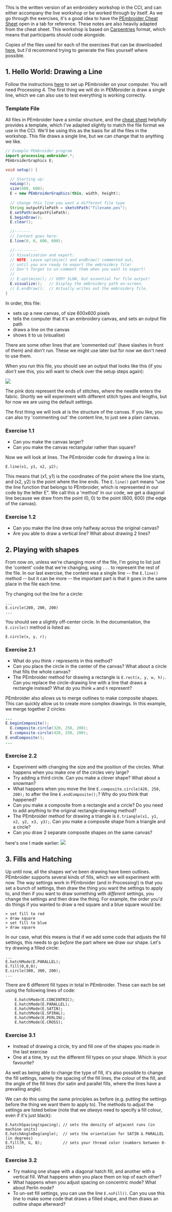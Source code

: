 This is the written version of an embroidery workshop in the CCI, and can either accompany the live workshop or be worked through by itself. As we go through the exercises, it's a good idea to have the [PEmbroider Cheat Sheet](https://github.com/CreativeInquiry/PEmbroider/blob/master/PEmbroider_Cheat_Sheet.md) open in a tab for reference. These notes are also heavily adapted from the cheat sheet. This workshop is based on [Carpentries](https://carpentries.org/) format, which means that participants should code alongside.

Copies of the files used for each of the exercises that can be downloaded [here](https://github.com/agnescameron/pembroider-workshop), but I'd recommend trying to generate the files yourself where possible.

## 1. Hello World: Drawing a Line

Follow the instructions [here](https://github.com/CreativeInquiry/PEmbroider#getting-started-with-pembroider-in-processing) to set up PEmbroider on your computer. You will need Processing 4. The first thing we will do in PEMbroider is draw a single line, which we can also use to test everything is working correctly.

### Template File

All files in PEmbroider have a similar structure, and the [cheat sheet]((https://github.com/CreativeInquiry/PEmbroider/blob/master/PEmbroider_Cheat_Sheet.md) ) helpfully provides a template, which I've adapted slightly to match the file format we use in the CCI. We'll be using this as the basis for all the files in the workshop. This file draws a single line, but we can change that to anything we like.

```java
// Example PEmbroider program
import processing.embroider.*;
PEmbroiderGraphics E;

void setup() {

  // Starting up:
  noLoop();
  size(600, 600);
  E = new PEmbroiderGraphics(this, width, height);
  
  // change this line you want a different file type
  String outputFilePath = sketchPath("filename.pes"); 
  E.setPath(outputFilePath); 
  E.beginDraw();
  E.clear();

  //-------
  // Content goes here:
  E.line(0, 0, 600, 600); 

  //----------  
  // Visualization and export:
  // NOTE: Leave optimize() and endDraw() commented out,
  // until you are ready to export the embroidery file! 
  // Don't forget to un-comment them when you want to export!
  //
  // E.optimize(); // VERY SLOW, but essential for file output! 
  E.visualize();   // Display the embroidery path on-screen.
  // E.endDraw();  // Actually writes out the embroidery file.
}
```

In order, this file:
* sets up a new canvas, of size 600x600 pixels
* tells the computer that it's an embroidery canvas, and sets an output file path
* draws a line on the canvas
* shows it to us (visualise)

There are some other lines that are 'commented out' (have slashes in front of them) and don't run. These we might use later but for now we don't need to use them.

When you run this file, you should see an output that looks like this (if you *don't* see this, you will want to check over the setup steps again):

[![](https://wiki.cci.arts.ac.uk/uploads/images/gallery/2022-08/scaled-1680-/oNeiDiDCFCcp0wjG-image-1660208322307-58-38.png)](https://wiki.cci.arts.ac.uk/uploads/images/gallery/2022-08/oNeiDiDCFCcp0wjG-image-1660208322307-58-38.png)

The pink dots represent the ends of stitches, where the needle enters the fabric. Shortly we will experiment with different stitch types and lengths, but for now we are using the default settings.

The first thing we will look at is the structure of the canvas. If you like, you can also try 'commenting out' the content line, to just see a plain canvas.

### Exercise 1.1

* Can you make the canvas larger? 
* Can you make the canvas rectangular rather than square?

Now we will look at lines. The PEmbroider code for drawing a line is:

```
E.line(x1, y1, x2, y2);
```

This means that (x1, y1) is the coordinates of the point where the line starts, and (x2, y2) is the point where the line ends. The `E.line()` part means "use the line function that belongs to PEmbroider, which is represented in our code by the letter E". We call this a 'method' In our code, we get a diagonal line because we draw from the point (0, 0) to the point (600, 600) (the edge of the canvas).

### Exercise 1.2
* Can you make the line draw only halfway across the original canvas?
* Are you able to draw a vertical line? What about drawing 2 lines?

## 2. Playing with shapes

From now on, unless we're changing more of the file, I'm going to list just the 'content' code that we're changing, using `...` to represent the rest of the file. In our last exercise, the content was a single line -- the `E.line()` method -- but it can be more -- the important part is that it goes in the same place in the file each time.

Try changing out the line for a circle:

```
...
E.circle(200, 200, 200)
...
```

You should see a slightly off-center circle. In the documentation, the `E.circle()` method is listed as:

```
E.circle(x, y, r);
```

### Exercise 2.1
* What do you think `r` represents in this method?
* Can you place the circle in the center of the canvas? What about a circle that fills the whole canvas?
* The PEmbroider method for drawing a rectangle is `E.rect(x, y, w, h);`. Can you replace the circle-drawing line with a line that draws a rectangle instead? What do you think `w` and `h` represent?

PEmbroider also allows us to merge outlines to make composite shapes. This can quickly allow us to create more complex drawings. In this example, we merge together 2 circles:

```java
...
E.beginComposite();
  E.composite.circle(320, 250, 200);
  E.composite.circle(420, 250, 200);
E.endComposite();
...
```

### Exercise 2.2
* Experiment with changing the size and the position of the circles. What happens when you make one of the circles very large?
* Try adding a third circle. Can you make a clover shape? What about a snowman?
* What happens when you move the line `E.composite.circle(420, 250, 200);` to after the line `E.endComposite();`? Why do you think that happened?
* Can you make a composite from a rectangle and a circle? Do you need to add anything to the original rectangle-drawing method?
* The PEmbroider method for drawing a triangle is `E.triangle(x1, y1, x2, y2, x3, y3);`. Can you make a composite shape from a triangle and a circle?
* Can you draw 2 separate composite shapes on the same canvas?

here's one I made earlier:
[![](https://wiki.cci.arts.ac.uk/uploads/images/gallery/2022-08/scaled-1680-/B1zLemlZt1Dddj9O-image-1660213006241-16-43.png)](https://wiki.cci.arts.ac.uk/uploads/images/gallery/2022-08/B1zLemlZt1Dddj9O-image-1660213006241-16-43.png)

## 3. Fills and Hatching

Up until now, all the shapes we've been drawing have been outlines. PEmbroider supports several kinds of fills, which we will experiment with now. The way settings work in PEmbroider (and in Processing!) is that you set a bunch of settings, then draw the thing you want the settings to apply to, and then if you want to draw something with *different* settings, you change the settings and then draw the thing. For example, the order you'd do things if you wanted to draw a red square and a blue square would be:

```
> set fill to red
> draw square
> set fill to blue
> draw square
```

In our case, what this means is that if we add some code that adjusts the fill settings, this needs to go *before* the part where we draw our shape. Let's try drawing a filled circle:

```
...
E.hatchMode(E.PARALLEL);
E.fill(0,0,0);
E.circle(300, 300, 200);
...
```

There are 6 different fill types in total in PEmbroider. These can each be set using the following lines of code:

```
    E.hatchMode(E.CONCENTRIC);
    E.hatchMode(E.PARALLEL);
    E.hatchMode(E.SATIN);
    E.hatchMode(E.SPIRAL); 
    E.hatchMode(E.PERLIN);
    E.hatchMode(E.CROSS);
```

### Exercise 3.1
* Instead of drawing a circle, try and fill one of the shapes you made in the last exercise
* One at a time, try out the different fill types on your shape. Which is your favourite?

As well as being able to change the type of fill, it's also possible to change the fill settings, namely the spacing of the fill lines, the colour of the fill, and the angle of the fill lines (for satin and parallel fills, where the lines have a prevailing angle).

We can do this using the same principles as before (e.g. putting the settings before the thing we want them to apply to). The methods to adjust the settings are listed below (note that we *always* need to specify a fill colour, even if it's just black):

```
E.hatchSpacing(spacing); // sets the density of adjacent runs (in machine units)
E.hatchAngleDeg(angle);  // sets the orientation for SATIN & PARALLEL (in degrees)
E.fill(R, G, B);         // sets your thread color (numbers between 0-255)
```

### Exercise 3.2
* Try making one shape with a diagonal hatch fill, and another with a vertical fill. What happens when you place them on top of each other?
* What happens when you adjust spacing on concentric mode? What about Perlin mode?
* To un-set fill settings, you can use the line `E.noFill()`. Can you use this line to make some code that draws a filled shape, and then draws an outline shape afterward?